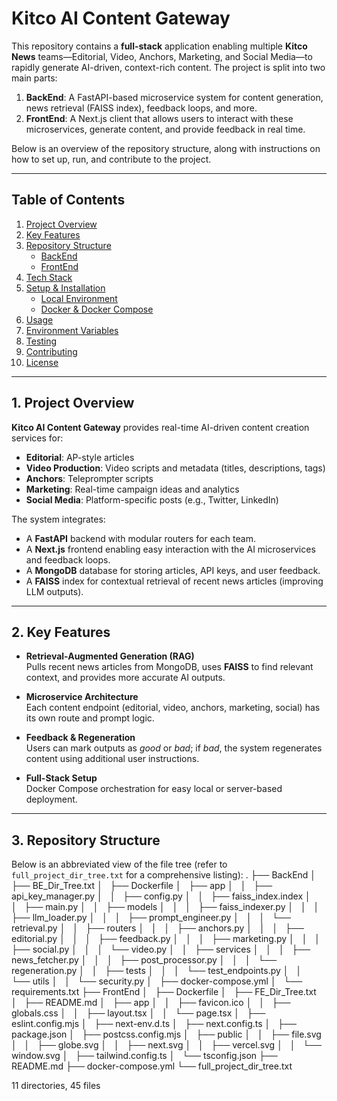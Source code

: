 # Kitco AI Content Gateway

This repository contains a **full-stack** application enabling multiple **Kitco News** teams—Editorial, Video, Anchors, Marketing, and Social Media—to rapidly generate AI-driven, context-rich content. The project is split into two main parts:

1. **BackEnd**: A FastAPI-based microservice system for content generation, news retrieval (FAISS index), feedback loops, and more.  
2. **FrontEnd**: A Next.js client that allows users to interact with these microservices, generate content, and provide feedback in real time.

Below is an overview of the repository structure, along with instructions on how to set up, run, and contribute to the project.

---

## Table of Contents

1. [Project Overview](#project-overview)  
2. [Key Features](#key-features)  
3. [Repository Structure](#repository-structure)  
   - [BackEnd](#backend-folder-structure)  
   - [FrontEnd](#frontend-folder-structure)  
4. [Tech Stack](#tech-stack)  
5. [Setup & Installation](#setup--installation)  
   - [Local Environment](#local-environment)  
   - [Docker & Docker Compose](#docker--docker-compose)  
6. [Usage](#usage)  
7. [Environment Variables](#environment-variables)  
8. [Testing](#testing)  
9. [Contributing](#contributing)  
10. [License](#license)

---

## 1. Project Overview

**Kitco AI Content Gateway** provides real-time AI-driven content creation services for:

- **Editorial**: AP-style articles  
- **Video Production**: Video scripts and metadata (titles, descriptions, tags)  
- **Anchors**: Teleprompter scripts  
- **Marketing**: Real-time campaign ideas and analytics  
- **Social Media**: Platform-specific posts (e.g., Twitter, LinkedIn)

The system integrates:

- A **FastAPI** backend with modular routers for each team.  
- A **Next.js** frontend enabling easy interaction with the AI microservices and feedback loops.  
- A **MongoDB** database for storing articles, API keys, and user feedback.  
- A **FAISS** index for contextual retrieval of recent news articles (improving LLM outputs).

---

## 2. Key Features

- **Retrieval-Augmented Generation (RAG)**  
  Pulls recent news articles from MongoDB, uses **FAISS** to find relevant context, and provides more accurate AI outputs.

- **Microservice Architecture**  
  Each content endpoint (editorial, video, anchors, marketing, social) has its own route and prompt logic.

- **Feedback & Regeneration**  
  Users can mark outputs as *good* or *bad*; if *bad*, the system regenerates content using additional user instructions.

- **Full-Stack Setup**  
  Docker Compose orchestration for easy local or server-based deployment.

---

## 3. Repository Structure

Below is an abbreviated view of the file tree (refer to `full_project_dir_tree.txt` for a comprehensive listing):
.
├── BackEnd
│   ├── BE_Dir_Tree.txt
│   ├── Dockerfile
│   ├── app
│   │   ├── api_key_manager.py
│   │   ├── config.py
│   │   ├── faiss_index.index
│   │   ├── main.py
│   │   ├── models
│   │   │   ├── faiss_indexer.py
│   │   │   ├── llm_loader.py
│   │   │   ├── prompt_engineer.py
│   │   │   └── retrieval.py
│   │   ├── routers
│   │   │   ├── anchors.py
│   │   │   ├── editorial.py
│   │   │   ├── feedback.py
│   │   │   ├── marketing.py
│   │   │   ├── social.py
│   │   │   └── video.py
│   │   ├── services
│   │   │   ├── news_fetcher.py
│   │   │   ├── post_processor.py
│   │   │   └── regeneration.py
│   │   ├── tests
│   │   │   └── test_endpoints.py
│   │   └── utils
│   │       └── security.py
│   ├── docker-compose.yml
│   └── requirements.txt
├── FrontEnd
│   ├── Dockerfile
│   ├── FE_Dir_Tree.txt
│   ├── README.md
│   ├── app
│   │   ├── favicon.ico
│   │   ├── globals.css
│   │   ├── layout.tsx
│   │   └── page.tsx
│   ├── eslint.config.mjs
│   ├── next-env.d.ts
│   ├── next.config.ts
│   ├── package.json
│   ├── postcss.config.mjs
│   ├── public
│   │   ├── file.svg
│   │   ├── globe.svg
│   │   ├── next.svg
│   │   ├── vercel.svg
│   │   └── window.svg
│   ├── tailwind.config.ts
│   └── tsconfig.json
├── README.md
├── docker-compose.yml
└── full_project_dir_tree.txt

11 directories, 45 files

